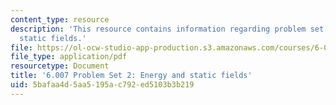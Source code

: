 ```yaml
---
content_type: resource
description: 'This resource contains information regarding problem set 2: energy and
  static fields.'
file: https://ol-ocw-studio-app-production.s3.amazonaws.com/courses/6-007-electromagnetic-energy-from-motors-to-lasers-spring-2011/5bafaa4d5aa5195ac792ed5103b3b219_MIT6_007S11_PS2.pdf
file_type: application/pdf
resourcetype: Document
title: '6.007 Problem Set 2: Energy and static fields'
uid: 5bafaa4d-5aa5-195a-c792-ed5103b3b219
---
```

